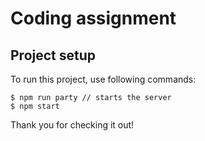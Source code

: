 # Coding assignment

## Project setup

To run this project, use following commands:

```
$ npm run party // starts the server
$ npm start
```

Thank you for checking it out!